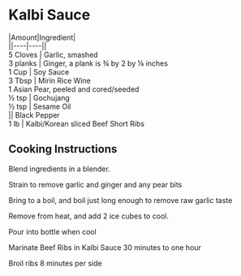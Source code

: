 # Kalbi Sauce  
  
|Amount|Ingredient|  
||----|----||  
5 Cloves | Garlic, smashed  
3 planks | Ginger, a plank is ¾ by 2 by ⅛ inches  
1 Cup | Soy Sauce  
3 Tbsp | Mirin Rice Wine  
1 Asian Pear, peeled and cored/seeded  
½ tsp | Gochujang  
½ tsp | Sesame Oil  
|| Black Pepper  
1 lb | Kalbi/Korean sliced Beef Short Ribs  
  
## Cooking Instructions  
Blend ingredients in a blender.  
  
Strain to remove garlic and ginger and any pear bits  
  
Bring to a boil, and boil just long enough to remove raw garlic taste  
  
Remove from heat, and add 2 ice cubes to cool.  
  
Pour into bottle when cool  
  
Marinate Beef Ribs in Kalbi Sauce 30 minutes to one hour  
  
Broil ribs 8 minutes per side  
  